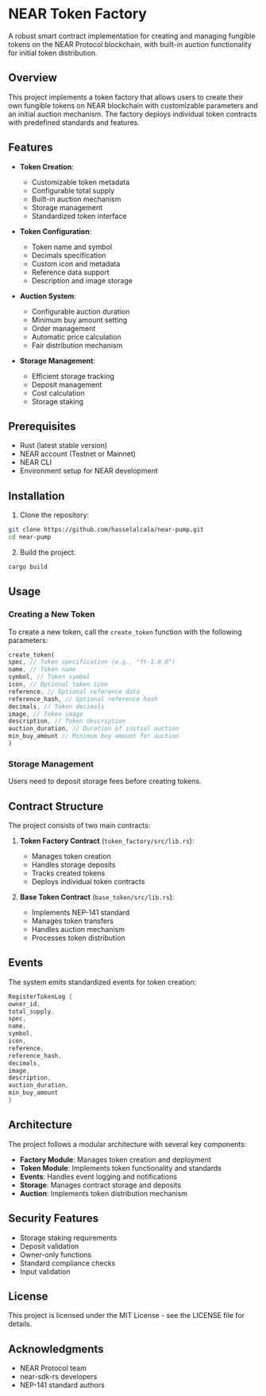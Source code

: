 # NEAR Token Factory

A robust smart contract implementation for creating and managing fungible tokens on the NEAR Protocol blockchain, with built-in auction functionality for initial token distribution.

## Overview

This project implements a token factory that allows users to create their own fungible tokens on NEAR blockchain with customizable parameters and an initial auction mechanism. The factory deploys individual token contracts with predefined standards and features.

## Features

* **Token Creation**:
  * Customizable token metadata
  * Configurable total supply
  * Built-in auction mechanism
  * Storage management
  * Standardized token interface

* **Token Configuration**:
  * Token name and symbol
  * Decimals specification
  * Custom icon and metadata
  * Reference data support
  * Description and image storage

* **Auction System**:
  * Configurable auction duration
  * Minimum buy amount setting
  * Order management
  * Automatic price calculation
  * Fair distribution mechanism

* **Storage Management**:
  * Efficient storage tracking
  * Deposit management
  * Cost calculation
  * Storage staking

## Prerequisites

* Rust (latest stable version)
* NEAR account (Testnet or Mainnet)
* NEAR CLI
* Environment setup for NEAR development

## Installation

1. Clone the repository:

```bash
git clone https://github.com/hasselalcala/near-pump.git
cd near-pump
```

2. Build the project:

```bash
cargo build
```

## Usage

### Creating a New Token

To create a new token, call the `create_token` function with the following parameters:

```rust
create_token(
spec, // Token specification (e.g., "ft-1.0.0")
name, // Token name
symbol, // Token symbol
icon, // Optional token icon
reference, // Optional reference data
reference_hash, // Optional reference hash
decimals, // Token decimals
image, // Token image
description, // Token description
auction_duration, // Duration of initial auction
min_buy_amount // Minimum buy amount for auction
)
```

### Storage Management

Users need to deposit storage fees before creating tokens.

## Contract Structure

The project consists of two main contracts:

1. **Token Factory Contract** (`token_factory/src/lib.rs`):
   * Manages token creation
   * Handles storage deposits
   * Tracks created tokens
   * Deploys individual token contracts

2. **Base Token Contract** (`base_token/src/lib.rs`):
   * Implements NEP-141 standard
   * Manages token transfers
   * Handles auction mechanism
   * Processes token distribution

## Events

The system emits standardized events for token creation:

```rust
RegisterTokenLog {
owner_id,
total_supply,
spec,
name,
symbol,
icon,
reference,
reference_hash,
decimals,
image,
description,
auction_duration,
min_buy_amount
}
```


## Architecture

The project follows a modular architecture with several key components:

* **Factory Module**: Manages token creation and deployment
* **Token Module**: Implements token functionality and standards
* **Events**: Handles event logging and notifications
* **Storage**: Manages contract storage and deposits
* **Auction**: Implements token distribution mechanism

## Security Features

* Storage staking requirements
* Deposit validation
* Owner-only functions
* Standard compliance checks
* Input validation

## License

This project is licensed under the MIT License - see the LICENSE file for details.

## Acknowledgments

* NEAR Protocol team
* near-sdk-rs developers
* NEP-141 standard authors


